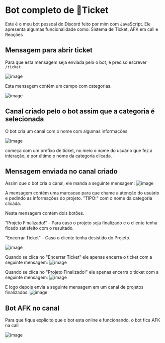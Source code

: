 # Bot completo de 🎫Ticket
Este é o meu bot pessoal do Discord feito por mim com JavaScript. Ele apresenta algumas funcionalidade como: Sistema de Ticket, AFK em call e Reações

## Mensagem para abrir ticket
Para que esta mensagem seja enviada pelo o bot, é preciso escrever `/ticket`

![image](https://github.com/DanielAlexssander/Ticket-bot-Discord/assets/130486556/5e5c4a4b-b00f-4325-a7fc-ee1a083a9123)

Esta mensagem contém um campo com categorias.

![image](https://github.com/DanielAlexssander/Ticket-bot-Discord/assets/130486556/0385b12b-b60c-4665-990d-126e1febb59b)


## Canal criado pelo o bot assim que a categoria é selecionada
O bot cria um canal com o nome com algumas informações

![image](https://github.com/DanielAlexssander/Ticket-bot-Discord/assets/130486556/00d567e2-f153-4288-b6fd-7d926b89199b)

começa com um prefixo de ticket, no meio o nome do usuário que fez a interação, e por último o nome da categoria clicada.

## Mensagem enviada no canal criado
Assim que o bot cria o canal, ele manda a seguinte mensagem:
![image](https://github.com/DanielAlexssander/Ticket-bot-Discord/assets/130486556/c8f622ac-31a3-4bab-a205-3e2431d40b9f)

A mensagem contém uma marcacao para que chame a atenção do usuário e pedindo as informações do projeto.
"TIPO:" com o nome da categoria clicada.

Nesta mensagem contém dois botões.

"Projeto Finalizado!" - Para caso o projeto seja finalizado e o cliente tenha ficado satisfeito com o resultado.

"Encerrar Ticket" - Caso o cliente tenha desistido do Projeto.

![image](https://github.com/DanielAlexssander/Ticket-bot-Discord/assets/130486556/8e727ea2-ae0f-4839-9ef0-f0dc18aba51d)

Quando se clica no "Encerrar Ticket" ele apenas encerra o ticket com a seguinte mensagem:
![image](https://github.com/DanielAlexssander/Ticket-bot-Discord/assets/130486556/bf4321e5-da3a-4587-8e00-5fca7ea1fa60)


Quando se clica no "Projeto Finalizado!" ele apenas encerra o ticket com a seguinte mensagem:
![image](https://github.com/DanielAlexssander/Ticket-bot-Discord/assets/130486556/f4a2deda-df39-4aa3-b61b-13e77eb6d90f)

E logo depois envia a seguinte mensagem em um canal de projetos finalizados:
![image](https://github.com/DanielAlexssander/Ticket-bot-Discord/assets/130486556/fe61af18-2420-4388-b597-c0955286ff60)

## Bot AFK no canal
Para que fique explicito que o bot esta online e funcionando, o bot fica AFK na call

![image](https://github.com/DanielAlexssander/Ticket-bot-Discord/assets/130486556/23e6767c-7e27-42a4-8540-6ed32f763034)
